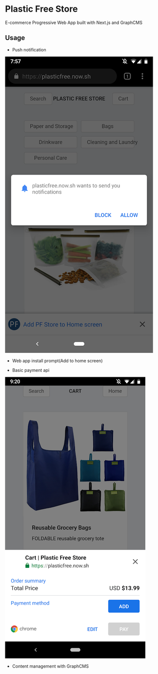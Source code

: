 # Plastic Free Store

E-commerce Progressive Web App built with Next.js and GraphCMS

## Usage
* Push notification

![push-notification](/static/Screenshot_push.png)

* Web app install prompt(Add to home screen)
  
* Basic payment api
  
![payment](/static/Screenshot_payment.png)

* Content management with GraphCMS